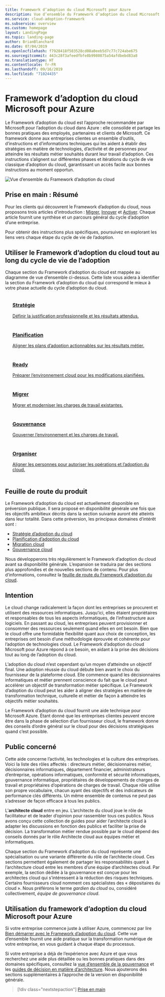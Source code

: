 ```yaml
---
title: Framework d’adoption du cloud Microsoft pour Azure
description: Vue d’ensemble du Framework d’adoption du cloud Microsoft pour Azure.
ms.service: cloud-adoption-framework
ms.subservice: overview
ms.custom: homepage
layout: LandingPage
ms.topic: landing-page
author: BrianBlanchard
ms.date: 07/04/2019
ms.openlocfilehash: f7928418f583528cd08a0eeb5d7c77c724abe675
ms.sourcegitcommit: 443c28f3afeedfbfe8b9980875a54afdbebd83a8
ms.translationtype: HT
ms.contentlocale: fr-FR
ms.lasthandoff: 09/16/2019
ms.locfileid: "71024435"
---
```

# <a name="microsoft-cloud-adoption-framework-for-azure"></a>Framework d’adoption du cloud Microsoft pour Azure

Le Framework d’adoption du cloud est l’approche recommandée par Microsoft pour l’adoption du cloud dans Azure : elle consolide et partage les bonnes pratiques des employés, partenaires et clients de Microsoft. Ce framework donne aux entreprises clientes un ensemble d’outils, d’instructions et d’informations techniques qui les aident à établir des stratégies en matière de technologies, d’activité et de personnes pour atteindre les résultats métier souhaités durant leur travail d’adoption. Ces instructions s’alignent sur différentes phases et itérations du cycle de vie classique d’adoption du cloud, garantissant un accès facile aux bonnes instructions au moment opportun.

![Vue d’ensemble du Framework d’adoption du cloud](./_images/caf-overview.png)

## <a name="getting-started-executive-summaries"></a>Prise en main : Résumé

Pour les clients qui découvrent le Framework d’adoption du cloud, nous proposons trois articles d’introduction : [Migrer](./getting-started/migrate.md), [Innover](./getting-started/innovate.md) et [Activer](./getting-started/enable.md). Chaque article fournit une synthèse et un parcours général du cycle d’adoption d’une entreprise.

Pour obtenir des instructions plus spécifiques, poursuivez en explorant les liens vers chaque étape du cycle de vie de l’adoption.

## <a name="use-the-cloud-adoption-framework-throughout-the-adoption-lifecycle"></a>Utiliser le Framework d’adoption du cloud tout au long du cycle de vie de l’adoption

Chaque section du Framework d’adoption du cloud est mappée au diagramme de vue d’ensemble ci-dessus. Cette liste vous aidera à identifier la section du Framework d’adoption du cloud qui correspond le mieux à votre phase actuelle du cycle d’adoption du cloud.

<!-- markdownlint-disable MD033 -->

<ul class="panelContent cardsF">
    <li style="display: flex; flex-direction: column;">
        <a href="./strategy/index.md">
            <div class="cardSize">
                <div class="cardPadding" style="padding-bottom:10px;">
                    <div class="card" style="padding-bottom:10px;">
                        <div class="cardImageOuter">
                            <div class="cardImage">
                                <img alt="" src="./_images/caf-strategy.png" data-linktype="external">
                            </div>
                        </div>
                        <div class="cardText" style="padding-left:0px;">
                            <h3>Stratégie</h3>
Définir la justification professionnelle et les résultats attendus.
                        </div>
                    </div>
                </div>
            </div>
        </a>
    </li>
    <li style="display: flex; flex-direction: column;">
        <a href="./plan/index.md">
            <div class="cardSize">
                <div class="cardPadding" style="padding-bottom:10px;">
                    <div class="card" style="padding-bottom:10px;">
                        <div class="cardImageOuter">
                            <div class="cardImage">
                                <img alt="" src="./_images/caf-plan.png" data-linktype="external">
                            </div>
                        </div>
                        <div class="cardText" style="padding-left:0px;">
                            <h3>Planification</h3>
Aligner les plans d’adoption actionnables sur les résultats métier.
                        </div>
                    </div>
                </div>
            </div>
        </a>
    </li>
    <li style="display: flex; flex-direction: column;">
        <a href="./ready/index.md">
            <div class="cardSize">
                <div class="cardPadding" style="padding-bottom:10px;">
                    <div class="card" style="padding-bottom:10px;">
                        <div class="cardImageOuter">
                            <div class="cardImage">
                                <img alt="" src="./_images/caf-ready.png" data-linktype="external">
                            </div>
                        </div>
                        <div class="cardText" style="padding-left:0px;">
                            <h3>Ready</h3>
Préparer l’environnement cloud pour les modifications planifiées.
                        </div>
                    </div>
                </div>
            </div>
        </a>
    </li>
    <li style="display: flex; flex-direction: column;">
        <a href="./migrate/index.md">
            <div class="cardSize">
                <div class="cardPadding" style="padding-bottom:10px;">
                    <div class="card" style="padding-bottom:10px;">
                        <div class="cardImageOuter">
                            <div class="cardImage">
                                <img alt="" src="./_images/caf-adopt.png" data-linktype="external">
                            </div>
                        </div>
                        <div class="cardText" style="padding-left:0px;">
                            <h3>Migrer</h3>
Migrer et moderniser les charges de travail existantes.
                        </div>
                    </div>
                </div>
            </div>
        </a>
    </li>
    <li style="display: flex; flex-direction: column;">
        <a href="./govern/index.md">
            <div class="cardSize">
                <div class="cardPadding" style="padding-bottom:10px;">
                    <div class="card" style="padding-bottom:10px;">
                        <div class="cardImageOuter">
                            <div class="cardImage">
                                <img alt="" src="./_images/caf-govern.png" data-linktype="external">
                            </div>
                        </div>
                        <div class="cardText" style="padding-left:0px;">
                            <h3>Gouvernance</h3>
Gouverner l’environnement et les charges de travail.
                        </div>
                    </div>
                </div>
            </div>
        </a>
    </li>
    <li style="display: flex; flex-direction: column;">
        <a href="./organize/index.md">
            <div class="cardSize">
                <div class="cardPadding" style="padding-bottom:10px;">
                    <div class="card" style="padding-bottom:10px;">
                        <div class="cardImageOuter">
                            <div class="cardImage">
                                <img alt="" src="./_images/caf-manage.png" data-linktype="external">
                            </div>
                        </div>
                        <div class="cardText" style="padding-left:0px;">
                            <h3>Organiser</h3>
Aligner les personnes pour autoriser les opérations et l’adoption du cloud.
                        </div>
                    </div>
                </div>
            </div>
        </a>
    </li>
</ul>

## <a name="product-roadmap"></a>Feuille de route du produit

Le Framework d’adoption du cloud est actuellement disponible en préversion publique. Il sera proposé en disponibilité générale une fois que les objectifs ambitieux décrits dans la section suivante auront été atteints dans leur totalité. Dans cette préversion, les principaux domaines d’intérêt sont :

- [Stratégie d’adoption du cloud](./strategy/index.md)
- [Planification d’adoption du cloud](./plan/index.md)
- [Migration cloud](./migrate/index.md)
- [Gouvernance cloud](./govern/guides/index.md)

Nous développerons très régulièrement le Framework d’adoption du cloud avant sa disponibilité générale. L’expansion se traduira par des sections plus approfondies et de nouvelles sections de contenu. Pour plus d’informations, consultez la [feuille de route du Framework d’adoption du cloud](./reference/roadmap.md).

## <a name="intent"></a>Intention

Le cloud change radicalement la façon dont les entreprises se procurent et utilisent des ressources informatiques. Jusqu’ici, elles étaient propriétaires et responsables de tous les aspects informatiques, de l’infrastructure aux logiciels. En passant au cloud, les entreprises peuvent provisionner et consommer des ressources seulement quand elles en ont besoin. Bien que le cloud offre une formidable flexibilité quant aux choix de conception, les entreprises ont besoin d’une méthodologie éprouvée et cohérente pour l’adoption de technologies cloud. Le Framework d’adoption du cloud Microsoft pour Azure répond à ce besoin, en aidant à la prise des décisions tout au long de l’adoption du cloud.

L’adoption du cloud n’est cependant qu’un moyen d’atteindre un objectif final. Une adoption réussie du cloud débute bien avant le choix du fournisseur de la plateforme cloud. Elle commence quand les décisionnaires informatiques et métier prennent conscience du fait que le cloud peut accélérer un objectif de transformation métier spécifique. Le Framework d’adoption du cloud peut les aider à aligner des stratégies en matière de transformation technique, culturelle et métier de façon à atteindre les objectifs métier souhaités.

Le Framework d’adoption du cloud fournit une aide technique pour Microsoft Azure. Étant donné que les entreprises clientes peuvent encore être dans la phase de sélection d’un fournisseur cloud, le framework donne des conseils d’ordre général sur le cloud pour des décisions stratégiques quand c’est possible.

## <a name="intended-audience"></a>Public concerné

Cette aide concerne l’activité, les technologies et la culture des entreprises. Voici la liste des rôles affectés : directeurs métier, décisionnaires métier, décisionnaires informatiques, département financier, administrateurs d’entreprise, opérations informatiques, conformité et sécurité informatiques, gouvernance informatique, propriétaires de développements de charges de travail et propriétaires d’opérations de charges de travail. Chaque rôle utilise son propre vocabulaire, chacun ayant des objectifs et des indicateurs de performance clés différents. Un même ensemble de contenus ne peut pas s’adresser de façon efficace à tous les publics.

L’**architecte cloud** entre en jeu. L’architecte du cloud joue le rôle de facilitateur et de leader d’opinion pour rassembler tous ces publics. Nous avons conçu cette collection de guides pour aider l’architecte cloud à adapter les discussions en fonction des publics et faciliter la prise de décision. La transformation métier rendue possible par le cloud dépend des conseils donnés par le rôle Architecte cloud aux équipes métier et informatiques.

Chaque section du Framework d’adoption du cloud représente une spécialisation ou une variante différente du rôle de l’architecte cloud. Ces sections permettent également de partager les responsabilités quant à l’architecture cloud entre les membres d’une équipe d’architectes cloud. Par exemple, la section dédiée à la gouvernance est conçue pour les architectes cloud qui s’intéressent à la réduction des risques techniques. Certains fournisseurs cloud nomment ces spécialistes des « dépositaires du cloud ». Nous préférons le terme _gardien du cloud_ ou, considéré collectivement, _équipe de gouvernance cloud_.

## <a name="how-to-use-the-microsoft-cloud-adoption-framework-for-azure"></a>Utilisation du framework d’adoption du cloud Microsoft pour Azure

Si votre entreprise commence juste à utiliser Azure, commencez par lire [Bien démarrer avec le Framework d’adoption du cloud](./getting-started/migrate.md). Cette vue d’ensemble fournit une aide pratique sur la transformation numérique de votre entreprise, en vous guidant à chaque étape du processus.

Si votre entreprise a déjà de l’expérience avec Azure et que vous recherchez une aide plus détaillée ou les bonnes pratiques dans des domaines spécifiques, consultez la [vue d’ensemble de la gouvernance](./govern/index.md) et les [guides de décision en matière d’architecture](./decision-guides/index.md). Nous ajouterons des sections supplémentaires à l’approche de la version en disponibilité générale.

> [!div class="nextstepaction"]
> [Prise en main](./getting-started/migrate.md)
